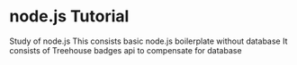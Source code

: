 # node.js Tutorial
Study of node.js
This consists basic node.js boilerplate without database
It consists of Treehouse badges api to compensate  for database
